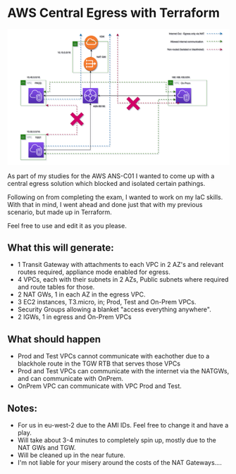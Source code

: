 # AWS Central Egress with Terraform
![egress diagram](./diagram.png)

As part of my studies for the AWS ANS-C01 I wanted to come up with a central egress solution which blocked and isolated certain pathings. 

Following on from completing the exam, I wanted to work on my IaC skills. With that in mind, I went ahead and done just that with my previous scenario, but made up in Terraform.  

Feel free to use and edit it as you please. 

## What this will generate:
- 1 Transit Gateway with attachments to each VPC in 2 AZ's and relevant routes required, appliance mode enabled for egress.
- 4 VPCs, each with their subnets in 2 AZs, Public subnets where required and route tables for those.
- 2 NAT GWs, 1 in each AZ in the egress VPC.
- 3 EC2 instances, T3.micro, in; Prod, Test and On-Prem VPCs.
- Security Groups allowing a blanket "access everything anywhere".
- 2 IGWs, 1 in egress and On-Prem VPCs

## What should happen
- Prod and Test VPCs cannot communicate with eachother due to a blackhole route in the TGW RTB that serves those VPCs
- Prod and Test VPCs can communicate with the internet via the NATGWs, and can communicate with OnPrem.
- OnPrem VPC can communicate with VPC Prod and Test.

## Notes:
- For us in eu-west-2 due to the AMI IDs. Feel free to change it and have a play.
- Will take about 3-4 minutes to completely spin up, mostly due to the NAT GWs and TGW. 
- Will be cleaned up in the near future. 
- I'm not liable for your misery around the costs of the NAT Gateways.... 
